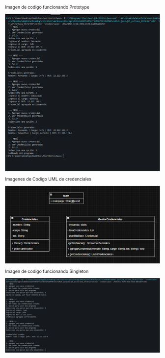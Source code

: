 Imagen de codigo funcionando Prototype 

![Image Alt](https://github.com/TheSebita122/Entrega-Trabajos/blob/53f56ac479da0ab4c11db30d30d0acfcb66d10c5/Codigo%20Funcional%20De%20Patron%20Prototype.png)















Imagenes de Codigo UML de credenciales

![Image Alt](https://github.com/TheSebita122/Entrega-Trabajos/blob/6333b39f22af3963512558e3337a4710a13d69bc/UML%20Credenciales.png)



































































Imagen de codigo funcionando Singleton

![Image Alt](https://github.com/TheSebita122/Entrega-Trabajos/blob/2e03694fc8889c1ce98eccb0bf36c013601ad2d3/Codigo%20Funcional.png)























